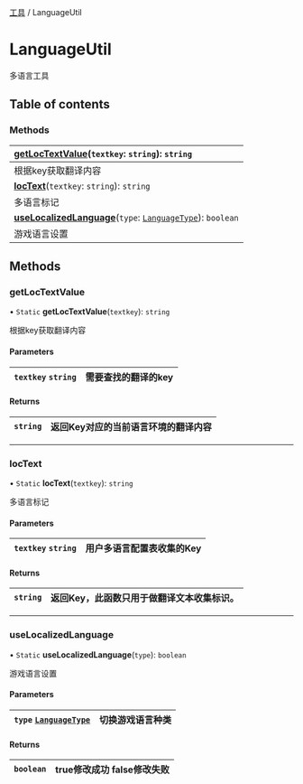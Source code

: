 [工具](../groups/工具.工具.md) / LanguageUtil

# LanguageUtil <Badge type="tip" text="Class" /> <Score text="LanguageUtil" />

多语言工具

## Table of contents

### Methods <Score text="Methods" /> 
| **[getLocTextValue](mw.LanguageUtil.md#getloctextvalue)**(`textkey`: `string`): `string`   |
| :-----|
| 根据key获取翻译内容|
| **[locText](mw.LanguageUtil.md#loctext)**(`textkey`: `string`): `string`   |
| 多语言标记|
| **[useLocalizedLanguage](mw.LanguageUtil.md#uselocalizedlanguage)**(`type`: [`LanguageType`](../enums/mw.LanguageType.md)): `boolean`   |
| 游戏语言设置|

## Methods

### getLocTextValue <Score text="getLocTextValue" /> 

• `Static` **getLocTextValue**(`textkey`): `string` 

根据key获取翻译内容

#### Parameters

| `textkey` `string` | 需要查找的翻译的key |
| :------ | :------ |

#### Returns

| `string` | 返回Key对应的当前语言环境的翻译内容 |
| :------ | :------ |

___

### locText <Score text="locText" /> 

• `Static` **locText**(`textkey`): `string` 

多语言标记

#### Parameters

| `textkey` `string` | 用户多语言配置表收集的Key |
| :------ | :------ |

#### Returns

| `string` | 返回Key，此函数只用于做翻译文本收集标识。 |
| :------ | :------ |

___

### useLocalizedLanguage <Score text="useLocalizedLanguage" /> 

• `Static` **useLocalizedLanguage**(`type`): `boolean` 

游戏语言设置

#### Parameters

| `type` [`LanguageType`](../enums/mw.LanguageType.md) | 切换游戏语言种类 |
| :------ | :------ |

#### Returns

| `boolean` | true修改成功 false修改失败 |
| :------ | :------ |

